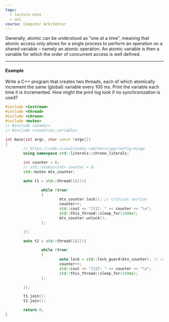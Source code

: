 ```yaml
---
tags:
  - lecture-note
  - uni
course: Computer Arkitektur
---
```

Generally, atomic can be understood as "one at a time", meaning that atomic access only allows for a
single process to perform an operation on a shared variable – namely an atomic operation. An atomic
variable is then a variable for which the order of concurrent access is well defined.

***
#### Example
Write a C++ program that creates two threads, each of which atomically increment the
same (global) variable every 100 ms. Print the variable each time it is incremented. How might
the print log look if no synchronization is used?

```cpp
#include <iostream>
#include <thread>
#include <chrono>
#include <mutex>
// #include <atomic>
// #include <condition_variable>

int main(int argc, char const *argv[])
{
        // https://code.visualstudio.com/docs/cpp/config-mingw
        using namespace std::literals::chrono_literals;

        int counter = 0;
        // std::atomic<int> counter = 0;
        std::mutex mtx_counter;

        auto t1 = std::thread([&](){

                while (true)
                {
                        mtx_counter.lock(); // critical section
                        counter++;
                        std::cout << "[t1]: " << counter << "\n";
                        std::this_thread::sleep_for(100ms);
                        mtx_counter.unlock();
                };

        });

        auto t2 = std::thread([&](){

                while (true)
                {
                        auto lock = std::lock_guard(mtx_counter); // critical section
                        counter++;
                        std::cout << "[t2]: " << counter << "\n";
                        std::this_thread::sleep_for(100ms);
                };

        });

        t1.join();
        t2.join();

        return 0;
}
```
